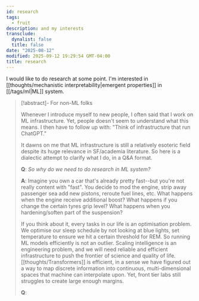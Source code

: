 ```yaml
---
id: research
tags:
  - fruit
description: and my interests
transclude:
  dynalist: false
  title: false
date: "2025-08-12"
modified: 2025-09-12 19:29:54 GMT-04:00
title: research
---
```


I would like to do research at some point. I'm interested in [[thoughts/mechanistic interpretability|emergent properties]] in [[/tags/ml|ML]] system.

> [!abstract]- For non-ML folks
>
> Whenever I introduce myself to new people, I often said that I work on ML infrastructure. Yet, people doesn't seem to understand
> what this means. I then have to follow up with: "Think of infrastructure that run ChatGPT."
>
> It dawns on me that ML infrastructure is still a relatively esoteric field despite its huge relevance in SF/academia literature.
> So here is a dialectic attempt to clarify what I do, in a Q&A format.
>
> **Q**: _So why do we need to do research in ML system?_
>
> **A**: Imagine you own a car that's already pretty fast--but you're not really content with "fast". You decide to mod the engine, strip away passenger sea
> add new pistons, reroute fuel lines, etc. What happens when the engine receive additional boost? What happens if you change the certain tyres grip level? What happens when you
> hardening/soften part of the suspension?
>
> If you think about it, every tasks in our life is an optimisation problem. We optimise our sleep schedule by not looking at blue lights, set temperature to ensure we hit a certain threshold for REM. So running ML models efficiently is not an outlier. Scaling intelligence is an engineering problem, and we will need reliable and efficient infrastructure to push the frontier of science and quality of life.
> [[thoughts/Transformers]] is efficient, in a sense we have figured out a way to map discrete information into continuous, multi-dimensional spaces that machine can interpolate upon. Yet, front tier labs still struggles to create large enough margins.
>
> **Q**:
